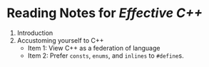 # Reading Notes for *Effective C++*

1. Introduction
2. Accustoming yourself to C++
   * Item 1: View C++ as a federation of language
   * Item 2: Prefer `consts`, `enums`, and `inlines` to `#define`s.

